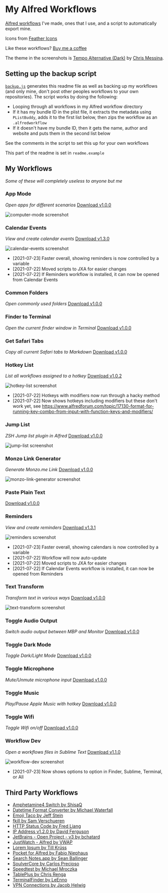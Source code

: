 # My Alfred Workflows

[Alfred workflows](https://www.alfredapp.com/workflows/) I've made, ones that I use, and a script to automatically export mine.

Icons from [Feather Icons](https://feathericons.com)

Like these workflows? [Buy me a coffee](https://monzo.me/robbknight)

The theme in the screenshots is [Tempo Alternative (Dark)](https://github.com/chrismessina/alfred-theme-tempo#tempo-alternative-dark) by [Chris Messina](https://github.com/chrismessina).

## Setting up the backup script

[`backup.js`](backup.js) generates this readme file as well as backing up my workflows (and only mine, don't post other peoples workflows to your own repositories). The script works by doing the following:

- Looping through all workflows in my Alfred workflow directory
- If it has my bundle ID in the plist file, it extracts the metadata using `PListBuddy`, adds it to the first list below, then zips the workflow as an `.alfredworkflow`
- If it doesn't have my bundle ID, then it gets the name, author and website and puts them in the second list below

See the comments in the script to set this up for your own workflows

This part of the readme is set in `readme.example`

## My Workflows

_Some of these will completely useless to anyone but me_ 

### App Mode

_Open apps for different scenarios_ [Download v1.0.0](workflows/computer-mode)

![computer-mode screenshot](https://raw.githubusercontent.com/rknightuk/alfred-workflows/main/workflows/computer-mode/src/screenshot.png)

### Calendar Events

_View and create calendar events_ [Download v1.3.0](workflows/calendar-events)

![calendar-events screenshot](https://raw.githubusercontent.com/rknightuk/alfred-workflows/main/workflows/calendar-events/src/screenshot.png)

- [2021-07-23] Faster overall, showing reminders is now controlled by a variable
- [2021-07-22] Moved scripts to JXA for easier changes
- [2021-07-22] If Reminders workflow is installed, it can now be opened from Calendar Events


### Common Folders

_Open commonly used folders_ [Download v1.0.0](workflows/common-folders)

### Finder to Terminal

_Open the current finder window in Terminal_ [Download v1.0.0](workflows/finder-to-terminal)

### Get Safari Tabs

_Copy all current Safari tabs to Markdown_ [Download v1.0.0](workflows/safari-tabs-markdown)

### Hotkey List

_List all workflows assigned to a hotkey_ [Download v1.0.2](workflows/hotkey-list)

![hotkey-list screenshot](https://raw.githubusercontent.com/rknightuk/alfred-workflows/main/workflows/hotkey-list/src/screenshot.png)

- [2021-07-22] Hotkeys with modifiers now run through a hacky method
- [2021-07-22] Now shows hotkeys including modifiers but these don't work yet, see https://www.alfredforum.com/topic/17130-format-for-running-key-combo-from-input-with-function-keys-and-modifiers/


### Jump List

_ZSH Jump list plugin in Alfred_ [Download v1.0.0](workflows/jump-list)

![jump-list screenshot](https://raw.githubusercontent.com/rknightuk/alfred-workflows/main/workflows/jump-list/src/screenshot.png)

### Monzo Link Generator

_Generate Monzo.me Link_ [Download v1.0.0](workflows/monzo-link-generator)

![monzo-link-generator screenshot](https://raw.githubusercontent.com/rknightuk/alfred-workflows/main/workflows/monzo-link-generator/src/screenshot.png)

### Paste Plain Text

[Download v1.0.0](workflows/paste-plain-text)

### Reminders

_View and create reminders_ [Download v1.3.1](workflows/reminders)

![reminders screenshot](https://raw.githubusercontent.com/rknightuk/alfred-workflows/main/workflows/reminders/src/screenshot.png)

- [2021-07-23] Faster overall, showing calendars is now controlled by a variable
- [2021-07-22] Workflow will now auto-update
- [2021-07-22] Moved scripts to JXA for easier changes
- [2021-07-22] If Calendar Events workflow is installed, it can now be opened from Reminders


### Text Transform

_Transform text in various ways_ [Download v1.0.0](workflows/text-transform)

![text-transform screenshot](https://raw.githubusercontent.com/rknightuk/alfred-workflows/main/workflows/text-transform/src/screenshot.png)

### Toggle Audio Output

_Switch audio output between MBP and Monitor_ [Download v1.0.0](workflows/toggle-audio)

### Toggle Dark Mode

_Toggle Dark/Light Mode_ [Download v1.0.0](workflows/toggle-dark-mode)

### Toggle Microphone

_Mute/Unmute microphone input_ [Download v1.0.0](workflows/toggle-microphone)

### Toggle Music

_Play/Pause Apple Music with hotkey_ [Download v1.0.0](workflows/toggle-music)

### Toggle Wifi

_Toggle Wifi on/off_ [Download v1.0.0](workflows/toggle-wifi)

### Workflow Dev

_Open a workflows files in Sublime Text_ [Download v1.1.0](workflows/workflow-dev)

![workflow-dev screenshot](https://raw.githubusercontent.com/rknightuk/alfred-workflows/main/workflows/workflow-dev/src/screenshot.png)

- [2021-07-23] Now shows options to option in Finder, Sublime, Terminal, or All


## Third Party Workflows

- [Amphetamine4 Switch by ShisaQ](https://shisaq.github.io)
- [Datetime Format Converter by Michael Waterfall](twitter.com/mwaterfall)
- [Emoji Taco by Jeff Stein](https://github.com/jeeftor/EmojiTaco)
- [fkill by Sam Verschueren](https://github.com/SamVerschueren/alfred-fkill#readme)
- [HTTP Status Code by Fred Liang](https://github.com/ilstar/http_status_code)
- [IP Address v1.2.0 by David Ferguson](jdfwarrior.tumblr.com)
- [JetBrains - Open Project - v3 by bchatard](https://github.com/bchatard/alfred-jetbrains#readme)
- [JustWatch - Alfred by VWAP](https://twitter.com/vinayw)
- [Lorem Ipsum by Till Krüss](https://till.im)
- [Pocket for Alfred by Fabio Niephaus](https://github.com/fniephaus/alfred-pocket/)
- [Search Notes.app by Sean Ballinger](https://github.com/sballin/alfred-search-notes-app)
- [SoulverCore by Carlos Precioso](https://precioso.design/)
- [Speedtest by Michael Mroczka](http://michaelmroczka.com/)
- [TablePlus by Chris Renga](https://www.chrisrenga.com)
- [TerminalFinder by LeEnno](http://www.ienno.de)
- [VPN Connections by Jacob Helwig](https://technosorcery.net)
